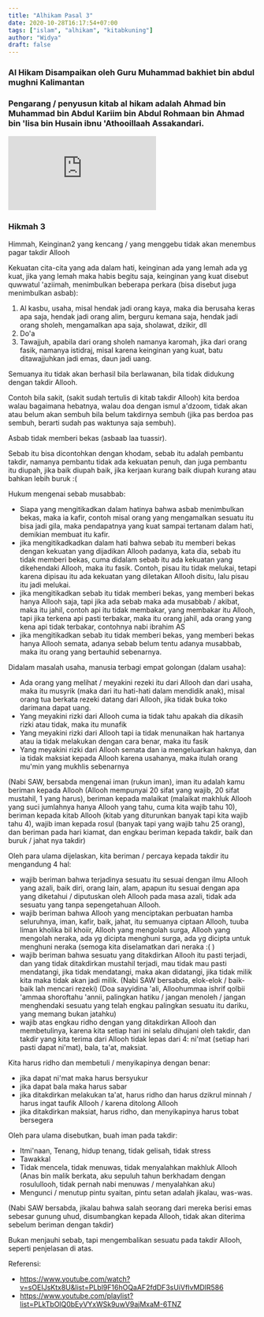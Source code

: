 ```yaml
---
title: "Alhikam Pasal 3"
date: 2020-10-28T16:17:54+07:00
tags: ["islam", "alhikam", "kitabkuning"]
author: "Widya"
draft: false
---
```


### Al Hikam Disampaikan oleh Guru Muhammad bakhiet bin abdul mughni Kalimantan
### Pengarang / penyusun kitab al hikam adalah Ahmad bin Muhammad bin Abdul Kariim bin Abdul Rohmaan bin Ahmad bin 'Iisa bin Husain ibnu 'Athooillaah Assakandari.

<iframe width="300" height="150"
src="https://www.youtube.com/embed/sOEIJsKtx8U" 
frameborder="0" 
allow="accelerometer; encrypted-media; gyroscope; picture-in-picture" 
allowfullscreen></iframe>

### Hikmah 3

Himmah, Keinginan2 yang kencang / yang menggebu tidak akan menembus pagar takdir Allooh

Kekuatan cita-cita yang ada dalam hati, keinginan ada yang lemah ada yg kuat, jika yang lemah maka habis begitu saja, keinginan yang kuat disebut quwwatul 'aziimah, menimbulkan beberapa perkara (bisa disebut juga menimbulkan asbab):

1. Al kasbu, usaha, misal hendak jadi orang kaya, maka dia berusaha keras apa saja, hendak jadi orang alim, berguru kemana saja, hendak jadi orang sholeh, mengamalkan apa saja, sholawat, dzikir, dll
2. Do'a
3. Tawajjuh, apabila dari orang sholeh namanya karomah, jika dari orang fasik, namanya istidraj, misal karena keinginan yang kuat, batu ditawajjuhkan jadi emas, daun jadi uang.

Semuanya itu tidak akan berhasil bila berlawanan, bila tidak didukung dengan takdir Allooh.

Contoh bila sakit, (sakit sudah tertulis di kitab takdir Allooh) kita berdoa walau bagaimana hebatnya, walau doa dengan ismul a'dzoom, tidak akan atau belum akan sembuh bila belum takdirnya sembuh (jika pas berdoa pas sembuh, berarti sudah pas waktunya saja sembuh).

Asbab tidak memberi bekas (asbaab laa tuassir).

Sebab itu bisa dicontohkan dengan khodam, sebab itu adalah pembantu takdir, namanya pembantu tidak ada kekuatan penuh, dan juga pembantu itu diupah, jika baik diupah baik, jika kerjaan kurang baik diupah kurang atau bahkan lebih buruk :(

Hukum mengenai sebab musabbab:

* Siapa yang mengitikadkan dalam hatinya bahwa asbab menimbulkan bekas, maka ia kafir, contoh misal orang yang mengamalkan sesuatu itu bisa jadi gila, maka pendapatnya yang kuat sampai tertanam dalam hati, demikian membuat itu kafir.
* jika mengitikadkadkan dalam hati bahwa sebab itu memberi bekas dengan kekuatan yang dijadikan Allooh padanya, kata dia, sebab itu tidak memberi bekas, cuma didalam sebab itu ada kekuatan yang dikehendaki Allooh, maka itu fasik. Contoh, pisau itu tidak melukai, tetapi karena dipisau itu ada kekuatan yang diletakan Allooh disitu, lalu pisau itu jadi melukai.
* jika mengitikadkan sebab itu tidak memberi bekas, yang memberi bekas hanya Allooh saja, tapi jika ada sebab maka ada musabbab / akibat, maka itu jahil, contoh api itu tidak membakar, yang membakar itu Allooh, tapi jika terkena api pasti terbakar, maka itu orang jahil, ada orang yang kena api tidak terbakar, contohnya nabi ibrahim AS
* jika mengitikadkan sebab itu tidak memberi bekas, yang memberi bekas hanya Allooh semata, adanya sebab belum tentu adanya musabbab, maka itu orang yang bertauhid sebenarnya.

Didalam masalah usaha, manusia terbagi empat golongan (dalam usaha):

* Ada orang yang melihat / meyakini rezeki itu dari Allooh dan dari usaha, maka itu musyrik (maka dari itu hati-hati dalam mendidik anak), misal orang tua berkata rezeki datang dari Allooh, jika tidak buka toko darimana dapat uang.
* Yang meyakini rizki dari Allooh cuma ia tidak tahu apakah dia dikasih rizki atau tidak, maka itu munafik
* Yang meyakini rizki dari Allooh tapi ia tidak menunaikan hak hartanya atau ia tidak melakukan dengan cara benar, maka itu fasik
* Yang meyakini rizki dari Allooh semata dan ia mengeluarkan haknya, dan ia tidak maksiat kepada Allooh karena usahanya, maka itulah orang mu'min yang mukhlis sebenarnya

(Nabi SAW, bersabda mengenai iman (rukun iman), iman itu adalah kamu beriman kepada Allooh (Allooh mempunyai 20 sifat yang wajib, 20 sifat mustahil, 1 yang harus), beriman kepada malaikat (malaikat makhluk Allooh yang suci jumlahnya hanya Allooh yang tahu, cuma kita wajib tahu 10), beriman kepada kitab Allooh (kitab yang diturunkan banyak tapi kita wajib tahu 4), wajib iman kepada rosul (banyak tapi yang wajib tahu 25 orang), dan beriman pada hari kiamat, dan engkau beriman kepada takdir, baik dan buruk / jahat nya takdir)

Oleh para ulama dijelaskan, kita beriman / percaya kepada takdir itu mengandung 4 hal:

* wajib beriman bahwa terjadinya sesuatu itu sesuai dengan ilmu Allooh yang azali, baik diri, orang lain, alam, apapun itu sesuai dengan apa yang diketahui / diputuskan oleh Allooh pada masa azali, tidak ada sesuatu yang tanpa sepengetahuan Allooh.
* wajib beriman bahwa Allooh yang menciptakan perbuatan hamba seluruhnya, iman, kafir, baik, jahat, itu semuanya ciptaan Allooh, tuuba liman kholika bil khoiir, Allooh yang mengolah surga, Allooh yang mengolah neraka, ada yg dicipta menghuni surga, ada yg dicipta untuk menghuni neraka (semoga kita diselamatkan dari neraka :( )
* wajib beriman bahwa sesuatu yang ditakdirkan Allooh itu pasti terjadi, dan yang tidak ditakdirkan mustahil terjadi, mau tidak mau pasti mendatangi, jika tidak mendatangi, maka akan didatangi, jika tidak milik kita maka tidak akan jadi milik.
(Nabi SAW bersabda, elok-elok / baik-baik lah mencari rezeki)
(Doa sayyidina 'ali, Alloohummaa ishrif qolbii 'ammaa shoroftahu 'annii, palingkan hatiku / jangan menoleh / jangan menghendaki sesuatu yang telah engkau palingkan sesuatu itu dariku, yang memang bukan jatahku)
* wajib atas engkau ridho dengan yang ditakdirkan Allooh dan membetulinya, karena kita setiap hari ini selalu dihujani oleh takdir, dan takdir yang kita terima dari Allooh tidak lepas dari 4:
ni'mat (setiap hari pasti dapat ni'mat), bala, ta'at, maksiat.

Kita harus ridho dan membetuli / menyikapinya dengan benar:

* jika dapat ni'mat maka harus bersyukur
* jika dapat bala maka harus sabar
* jika ditakdirkan melakukan ta'at, harus ridho dan harus dzikrul minnah / harus ingat taufik Allooh / karena ditolong Allooh
* jika ditakdirkan maksiat, harus ridho, dan menyikapinya harus tobat bersegera

Oleh para ulama disebutkan, buah iman pada takdir:

* Itmi'naan, Tenang, hidup tenang, tidak gelisah, tidak stress
* Tawakkal
* Tidak mencela, tidak menuwas, tidak menyalahkan makhluk Allooh (Anas bin malik berkata, aku sepuluh tahun berkhadam dengan rosulullooh, tidak pernah nabi menuwas / menyalahkan aku)
* Mengunci / menutup pintu syaitan, pintu setan adalah jikalau, was-was.

(Nabi SAW bersabda, jikalau bahwa salah seorang dari mereka berisi emas sebesar gunung uhud, disumbangkan kepada Allooh, tidak akan diterima sebelum beriman dengan takdir)

Bukan menjauhi sebab, tapi mengembalikan sesuatu pada takdir Allooh, seperti penjelasan di atas.

Referensi:

* https://www.youtube.com/watch?v=sOEIJsKtx8U&list=PLbl9F16hOQaAF2fdDF3sUiVfIvMDlR586
* https://www.youtube.com/playlist?list=PLkTbOlQ0bEyVYxWSk9uwV9ajMxaM-6TNZ
